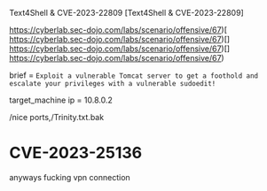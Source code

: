 Text4Shell & CVE-2023-22809
[Text4Shell & CVE-2023-22809]


https://cyberlab.sec-dojo.com/labs/scenario/offensive/67)[
https://cyberlab.sec-dojo.com/labs/scenario/offensive/67)[]
https://cyberlab.sec-dojo.com/labs/scenario/offensive/67)[]
https://cyberlab.sec-dojo.com/labs/scenario/offensive/67)

brief = `Exploit a vulnerable Tomcat server to get a foothold and escalate your privileges with a vulnerable sudoedit!` 

target_machine ip = 10.8.0.2

/nice ports,/Trinity.txt.bak
# CVE-2023-25136 


anyways fucking vpn connection 